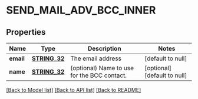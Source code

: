 # SEND_MAIL_ADV_BCC_INNER

## Properties
Name | Type | Description | Notes
------------ | ------------- | ------------- | -------------
**email** | [**STRING_32**](STRING_32.md) | The email address | [default to null]
**name** | [**STRING_32**](STRING_32.md) | (optional) Name to use for the BCC contact. | [optional] [default to null]

[[Back to Model list]](../README.md#documentation-for-models) [[Back to API list]](../README.md#documentation-for-api-endpoints) [[Back to README]](../README.md)


